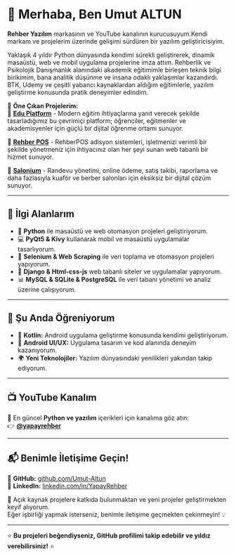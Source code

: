 # 👋 Merhaba, Ben Umut ALTUN

**Rehber Yazılım** markasının ve YouTube kanalının kurucusuyum.Kendi markam ve projelerim üzerinde gelişimi sürdüren bir yazılım geliştiricisiyim. 

Yaklaşık 4 yıldır Python dünyasında kendimi sürekli geliştirerek, dinamik masaüstü, web ve mobil uygulama projelerine imza attım. Rehberlik ve Psikolojik Danışmanlık alanındaki akademik eğitimimle birleşen teknik bilgi birikimim, bana analitik düşünme ve insana odaklı yaklaşımlar kazandırdı. BTK, Udemy ve çeşitli yabancı kaynaklardan aldığım eğitimlerle, yazılım geliştirme konusunda pratik deneyimler edindim. 

📌 **Öne Çıkan Projelerim:**  
🔹 **[Edu Platform](https://github.com/Umut-Altun/EduPlatform.git)** - Modern eğitim ihtiyaçlarına yanıt verecek şekilde tasarladığımız bu çevrimiçi platform; öğrenciler, eğitmenler ve akademisyenler için güçlü bir dijital öğrenme ortamı sunuyor. 

🔹 **[Rehber POS](https://github.com/Umut-Altun/rehberadisyon.git)** - RehberPOS adisyon sistemleri, işletmenizi verimli bir şekilde yönetmeniz için ihtiyacınız olan her şeyi sunan web tabanlı bir hizmet sunuyor.

🔹 **[Salonium](https://github.com/Umut-Altun/berberbook.git)** - Randevu yönetimi, online ödeme, satış takibi, raporlama ve daha fazlasıyla kuaför ve berber salonları için eksiksiz bir dijital çözüm sunuyor.  

---

## 🚀 İlgi Alanlarım  

- 🐍 **Python** ile masaüstü ve web otomasyon projeleri geliştiriyorum.  
- 💻 **PyQt5 & Kivy** kullanarak mobil ve masaüstü uygulamalar tasarlıyorum.  
- 🤖 **Selenium & Web Scraping** ile veri toplama ve otomasyon projeleri yapıyorum.  
- 🤖 **Django & Html-css-js** web tabanlı siteler ve uygulamalar yapıyorum.  
- 📊 **MySQL & SQLite & PostgreSQL** ile veri tabanı yönetimi ve analiz üzerine çalışıyorum.  

---

## 🌱 Şu Anda Öğreniyorum  

- 📱 **Kotlin:** Android uygulama geliştirme konusunda kendimi geliştiriyorum.  
- 🎨 **Android UI/UX:** Uygulama tasarım ve kod alanında deneyim kazanıyorum.  
- 🌍 **Yeni Teknolojiler:** Yazılım dünyasındaki yenilikleri yakından takip ediyorum.  

---

## 📺 YouTube Kanalım  

📢 En güncel **Python ve yazılım** içerikleri için kanalıma göz atın:  
👉 **[@yapayrehber](https://www.youtube.com/@yapayrehber)**  

---

## 📬 Benimle İletişime Geçin!  

🔗 **GitHub:** [github.com/Umut-Altun](https://github.com/Umut-Altun)  
💼 **LinkedIn:** [linkedin.com/in/YapayRehber](https://linkedin.com/in/YapayRehber)  

🚀 Açık kaynak projelere katkıda bulunmaktan ve yeni projeler geliştirmekten keyif alıyorum.  
Eğer işbirliği yapmak isterseniz, benimle iletişime geçmekten çekinmeyin! 💡  

---

⭐ **Bu projeleri beğendiyseniz, GitHub profilimi takip edebilir ve yıldız verebilirsiniz!** ⭐  
